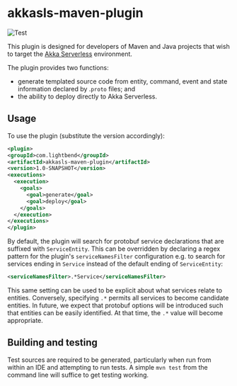 # akkasls-maven-plugin

![Test](https://github.com/lightbend/akkaserverless-maven-plugin/workflows/Test/badge.svg)

This plugin is designed for developers of Maven and Java projects that wish to target the
[Akka Serverless](https://www.lightbend.com/akka-serverless) environment.

The plugin provides two functions:

* generate templated source code from entity, command, event and state information declared by .`proto` files; and
* the ability to deploy directly to Akka Serverless.

## Usage

To use the plugin (substitute the version accordingly):

```xml
<plugin>
<groupId>com.lightbend</groupId>
<artifactId>akkasls-maven-plugin</artifactId>
<version>1.0-SNAPSHOT</version>
<executions>
  <execution>
    <goals>
      <goal>generate</goal>
      <goal>deploy</goal>
    </goals>
  </execution>
</executions>
</plugin>
```

By default, the plugin will search for protobuf service declarations that are suffixed with `ServiceEntity`.
This can be overridden by declaring a regex pattern for the plugin's `serviceNamesFilter` configuration e.g. to 
search for services ending in `Service` instead of the default ending of `ServiceEntity`:

```xml
<serviceNamesFilter>.*Service</serviceNamesFilter>
```

This same setting can be used to be explicit about what services relate to entities. Conversely, specifying
`.*` permits all services to become candidate entities. In future, we expect that protobuf options will be introduced
such that entities can be easily identified. At that time, the `.*` value will become appropriate.

## Building and testing

Test sources are required to be generated, particularly when run from within an IDE and attempting to run tests. A simple
`mvn test` from the command line will suffice to get testing working.
